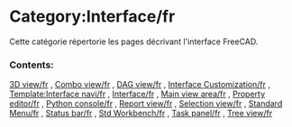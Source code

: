 # Category:Interface/fr
Cette catégorie répertorie les pages décrivant l\'interface FreeCAD.

### Contents:

[3D view/fr](3D_view/fr.md) , [Combo view/fr](Combo_view/fr.md) , [DAG view/fr](DAG_view/fr.md) , [Interface Customization/fr](Interface_Customization/fr.md) , [Template:Interface navi/fr](Template:Interface_navi/fr.md) , [Interface/fr](Interface/fr.md) , [Main view area/fr](Main_view_area/fr.md) , [Property editor/fr](Property_editor/fr.md) , [Python console/fr](Python_console/fr.md) , [Report view/fr](Report_view/fr.md) , [Selection view/fr](Selection_view/fr.md) , [Standard Menu/fr](Standard_Menu/fr.md) , [Status bar/fr](Status_bar/fr.md) , [Std Workbench/fr](Std_Workbench/fr.md) , [Task panel/fr](Task_panel/fr.md) , [Tree view/fr](Tree_view/fr.md)
